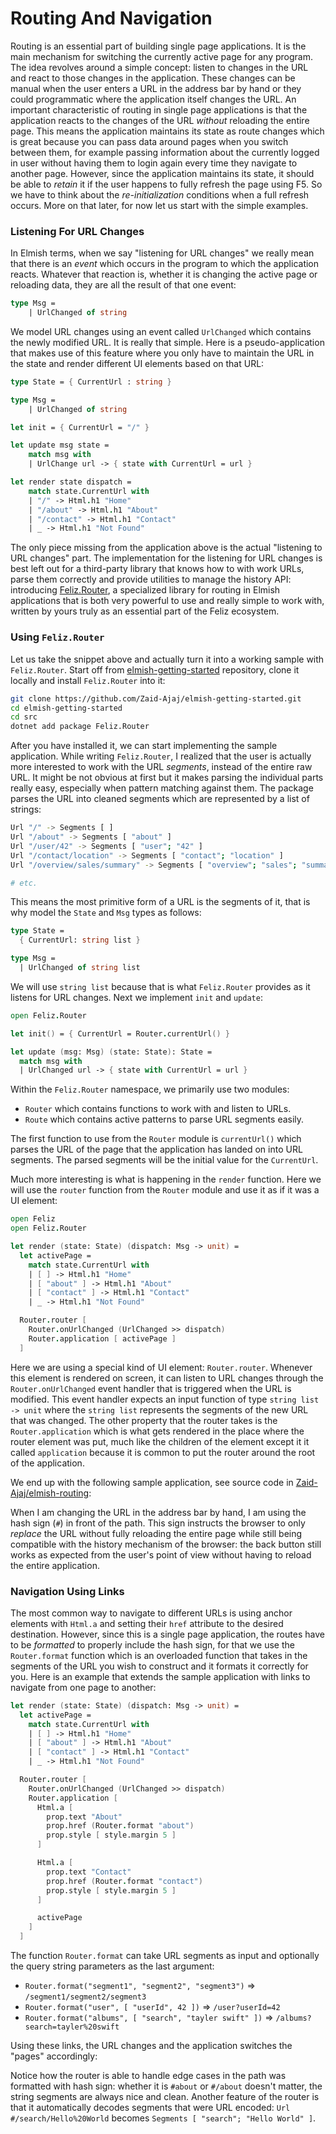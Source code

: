 # Routing And Navigation

Routing is an essential part of building single page applications. It is the main mechanism for switching the currently active page for any program. The idea revolves around a simple concept: listen to changes in the URL and react to those changes in the application. These changes can be manual when the user enters a URL in the address bar by hand or they could programmatic where the application itself changes the URL. An important characteristic of routing in single page applications is that the application reacts to the changes of the URL *without* reloading the entire page. This means the application maintains its state as route changes which is great because you can pass data around pages when you switch between them, for example passing information about the currently logged in user without having them to login again every time they navigate to another page. However, since the application maintains its state, it should be able to *retain* it if the user happens to fully refresh the page using F5. So we have to think about the *re-initialization* conditions when a full refresh occurs. More on that later, for now let us start with the simple examples.

### Listening For URL Changes

In Elmish terms, when we say "listening for URL changes" we really mean that there is an *event* which occurs in the program to which the application reacts. Whatever that reaction is, whether it is changing the active page or reloading data, they are all the result of that one event:
```fsharp
type Msg =
    | UrlChanged of string
```
We model URL changes using an event called `UrlChanged` which contains the newly modified URL. It is really that simple. Here is a pseudo-application that makes use of this feature where you only have to maintain the URL in the state and render different UI elements based on that URL:
```fsharp
type State = { CurrentUrl : string }

type Msg =
    | UrlChanged of string

let init = { CurrentUrl = "/" }

let update msg state =
    match msg with
    | UrlChange url -> { state with CurrentUrl = url }

let render state dispatch =
    match state.CurrentUrl with
    | "/" -> Html.h1 "Home"
    | "/about" -> Html.h1 "About"
    | "/contact" -> Html.h1 "Contact"
    | _ -> Html.h1 "Not Found"
```
The only piece missing from the application above is the actual "listening to URL changes" part. The implementation for the listening for URL changes is best left out for a third-party library that knows how to with work URLs, parse them correctly and provide utilities to manage the history API: introducing [Feliz.Router](https://github.com/Zaid-Ajaj/Feliz.Router), a specialized library for routing in Elmish applications that is both very powerful to use and really simple to work with, written by yours truly as an essential part of the Feliz ecosystem.

### Using `Feliz.Router`

Let us take the snippet above and actually turn it into a working sample with `Feliz.Router`. Start off from [elmish-getting-started](https://github.com/Zaid-Ajaj/elmish-getting-started) repository, clone it locally and install `Feliz.Router` into it:
```bash
git clone https://github.com/Zaid-Ajaj/elmish-getting-started.git
cd elmish-getting-started
cd src
dotnet add package Feliz.Router
```
After you have installed it, we can start implementing the sample application. While writing `Feliz.Router`, I realized that the user is actually more interested to work with the URL *segments*, instead of the entire raw URL. It might be not obvious at first but it makes parsing the individual parts really easy, especially when pattern matching against them. The package parses the URL into cleaned segments which are represented by a list of strings:
```bash
Url "/" -> Segments [ ]
Url "/about" -> Segments [ "about" ]
Url "/user/42" -> Segments [ "user"; "42" ]
Url "/contact/location" -> Segments [ "contact"; "location" ]
Url "/overview/sales/summary" -> Segments [ "overview"; "sales"; "summary" ]

# etc.
```
This means the most primitive form of a URL is the segments of it, that is why model the `State` and `Msg` types as follows:
```fsharp
type State =
  { CurrentUrl: string list }

type Msg =
  | UrlChanged of string list
```
We will use `string list` because that is what `Feliz.Router` provides as it listens for URL changes. Next we implement `init` and `update`:
```fsharp
open Feliz.Router

let init() = { CurrentUrl = Router.currentUrl() }

let update (msg: Msg) (state: State): State =
  match msg with
  | UrlChanged url -> { state with CurrentUrl = url }
```
Within the `Feliz.Router` namespace, we primarily use two modules:
 - `Router` which contains functions to work with and listen to URLs.
 - `Route` which contains active patterns to parse URL segments easily.

The first function to use from the `Router` module is `currentUrl()` which parses the URL of the page that the application has landed on into URL segments. The parsed segments will be the initial value for the `CurrentUrl`.

Much more interesting is what is happening in the `render` function. Here we will use the `router` function from the `Router` module and use it as if it was a UI element:
```fsharp {highlight: ['12-15']}
open Feliz
open Feliz.Router

let render (state: State) (dispatch: Msg -> unit) =
  let activePage =
    match state.CurrentUrl with
    | [ ] -> Html.h1 "Home"
    | [ "about" ] -> Html.h1 "About"
    | [ "contact" ] -> Html.h1 "Contact"
    | _ -> Html.h1 "Not Found"

  Router.router [
    Router.onUrlChanged (UrlChanged >> dispatch)
    Router.application [ activePage ]
  ]
```
Here we are using a special kind of UI element: `Router.router`. Whenever this element is rendered on screen, it can listen to URL changes through the `Router.onUrlChanged` event handler that is triggered when the URL is modified. This event handler expects an input function of type `string list -> unit` where the `string list` represents the segments of the new URL that was changed. The other property that the router takes is the `Router.application` which is what gets rendered in the place where the router element was put, much like the children of the element except it it called `application` because it is common to put the router around the root of the application.

We end up with the following sample application, see source code in [Zaid-Ajaj/elmish-routing](https://github.com/Zaid-Ajaj/elmish-routing):

<div style="width:100%">
  <div style="margin: 0 auto; width:60%;">
    <resolved-image source="/images/scaling/initial-routing.gif" />
  </div>
</div>

When I am changing the URL in the address bar by hand, I am using the hash sign (`#`) in front of the path. This sign instructs the browser to only *replace* the URL without fully reloading the entire page while still being compatible with the history mechanism of the browser: the back button still works as expected from the user's point of view without having to reload the entire application.

### Navigation Using Links

The most common way to navigate to different URLs is using anchor elements with `Html.a` and setting their `href` attribute to the desired destination. However, since this is a single page application, the routes have to be *formatted* to properly include the hash sign, for that we use the `Router.format` function which is an overloaded function that takes in the segments of the URL you wish to construct and it formats it correctly for you. Here is an example that extends the sample application with links to navigate from one page to another:
```fsharp {highlight: ['12-16', '18-22']}
let render (state: State) (dispatch: Msg -> unit) =
  let activePage =
    match state.CurrentUrl with
    | [ ] -> Html.h1 "Home"
    | [ "about" ] -> Html.h1 "About"
    | [ "contact" ] -> Html.h1 "Contact"
    | _ -> Html.h1 "Not Found"

  Router.router [
    Router.onUrlChanged (UrlChanged >> dispatch)
    Router.application [
      Html.a [
        prop.text "About"
        prop.href (Router.format "about")
        prop.style [ style.margin 5 ]
      ]

      Html.a [
        prop.text "Contact"
        prop.href (Router.format "contact")
        prop.style [ style.margin 5 ]
      ]

      activePage
    ]
  ]
```

The function `Router.format` can take URL segments as input and optionally the query string parameters as the last argument:
 - `Router.format("segment1", "segment2", "segment3")` => `/segment1/segment2/segment3`
 - `Router.format("user", [ "userId", 42 ])` => `/user?userId=42`
 - `Router.format("albums", [ "search", "tayler swift" ])` => `/albums?search=tayler%20swift`

Using these links, the URL changes and the application switches the "pages" accordingly:

<div style="width:100%">
  <div style="margin: 0 auto; width:60%;">
    <resolved-image source="/images/scaling/initial-routing-with-links.gif" />
  </div>
</div>

Notice how the router is able to handle edge cases in the path was formatted with hash sign: whether it is `#about` or `#/about` doesn't matter, the string segments are always nice and clean. Another feature of the router is that it automatically decodes segments that were URL encoded: `Url #/search/Hello%20World` becomes `Segments [ "search"; "Hello World" ]`.
